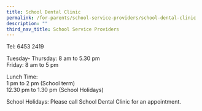 ```yaml
---
title: School Dental Clinic
permalink: /for-parents/school-service-providers/school-dental-clinic
description: ""
third_nav_title: School Service Providers
---
```

Tel: 6453 2419 
  
Tuesday- Thursday: 8 am to 5.30 pm <br>
Friday: 8 am to 5 pm  
  
Lunch Time: <br> 
1 pm to 2 pm (School term) <br>
12.30 pm to 1.30 pm (School Holidays)  
  
School Holidays: Please call School Dental Clinic for an appointment.